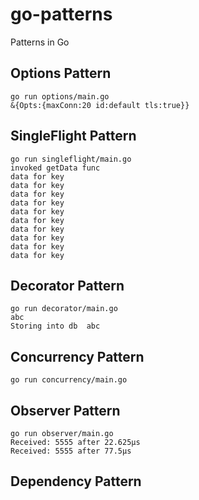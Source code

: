 # go-patterns
Patterns in Go

## Options Pattern
```
go run options/main.go
&{Opts:{maxConn:20 id:default tls:true}}
```
## SingleFlight Pattern
```
go run singleflight/main.go
invoked getData func
data for key
data for key
data for key
data for key
data for key
data for key
data for key
data for key
data for key
data for key
```

## Decorator Pattern
```
go run decorator/main.go
abc
Storing into db  abc
```

## Concurrency Pattern
```
go run concurrency/main.go
```

## Observer Pattern
```
go run observer/main.go
Received: 5555 after 22.625µs
Received: 5555 after 77.5µs
```


## Dependency Pattern
